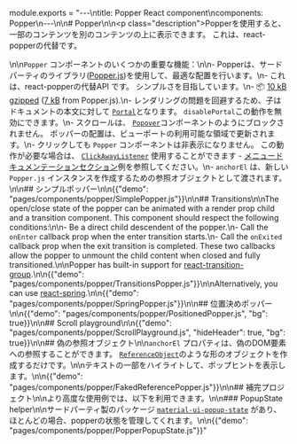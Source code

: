 module.exports = "---\ntitle: Popper React component\ncomponents: Popper\n---\n\n# Popper\n\n<p class=\"description\">Popperを使用すると、一部のコンテンツを別のコンテンツの上に表示できます。 これは、react-popperの代替です。</p>\n\n`Popper` コンポーネントのいくつかの重要な機能：\n\n- Popperは、サードパーティのライブラリ([Popper.js](https://github.com/FezVrasta/popper.js))を使用して、最適な配置を行います。\n- これは、react-popperの代替API です。 シンプルさを目指しています。\n- 📦 [10 kB gzipped](/size-snapshot) ([7 kB](https://bundlephobia.com/result?p=popper.js) from Popper.js).\n- レンダリングの問題を回避するため、子はドキュメントの本文に対して [`Portal`](/components/portal/)となります。 `disablePortal`この動作を無効にできます。\n- スクロールは、 [`Popover`](/components/popover/)コンポーネントのようにブロックされません。 ポッパーの配置は、ビューポートの利用可能な領域で更新されます。\n- クリックしても `Popper` コンポーネントは非表示になりません。 この動作が必要な場合は、 [`ClickAwayListener`](/components/click-away-listener/) 使用することができます - [メニュードキュメンテーションセクション](/components/menus/#menulist-composition)例を参照してください。\n- `anchorEl` は、新しい `Popper.js` インスタンスを作成するための参照オブジェクトとして渡されます。\n\n## シンプルポッパー\n\n{{\"demo\": \"pages/components/popper/SimplePopper.js\"}}\n\n## Transitions\n\nThe open/close state of the popper can be animated with a render prop child and a transition component. This component should respect the following conditions:\n\n- Be a direct child descendent of the popper.\n- Call the `onEnter` callback prop when the enter transition starts.\n- Call the `onExited` callback prop when the exit transition is completed. These two callbacks allow the popper to unmount the child content when closed and fully transitioned.\n\nPopper has built-in support for [react-transition-group](https://github.com/reactjs/react-transition-group).\n\n{{\"demo\": \"pages/components/popper/TransitionsPopper.js\"}}\n\nAlternatively, you can use [react-spring](https://github.com/react-spring/react-spring).\n\n{{\"demo\": \"pages/components/popper/SpringPopper.js\"}}\n\n## 位置決めポッパー\n\n{{\"demo\": \"pages/components/popper/PositionedPopper.js\", \"bg\": true}}\n\n## Scroll playground\n\n{{\"demo\": \"pages/components/popper/ScrollPlayground.js\", \"hideHeader\": true, \"bg\": true}}\n\n## 偽の参照オブジェクト\n\n`anchorEl` プロパティは、偽のDOM要素への参照することができます。 [`ReferenceObject`](https://github.com/FezVrasta/popper.js/blob/0642ce0ddeffe3c7c033a412d4d60ce7ec8193c3/packages/popper/index.d.ts#L118-L123)のような形のオブジェクトを作成するだけです。\n\nテキストの一部をハイライトして、ポップヒントを表示します。\n\n{{\"demo\": \"pages/components/popper/FakedReferencePopper.js\"}}\n\n## 補完プロジェクト\n\nより高度な使用例では、以下を利用できます。\n\n### PopupState helper\n\nサードパーティ製のパッケージ [`material-ui-popup-state`](https://github.com/jcoreio/material-ui-popup-state) があり、ほとんどの場合、popperの状態を管理してくれます。\n\n{{\"demo\": \"pages/components/popper/PopperPopupState.js\"}}"
